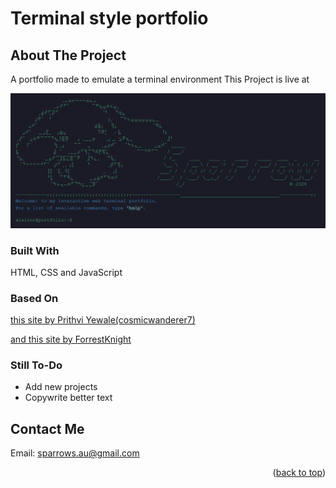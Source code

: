 # Terminal style portfolio

## About The Project

A portfolio made to emulate a terminal environment
This Project is live at

![header image for the site](banner.png)

### Built With

HTML, CSS and JavaScript

### Based On

[this site by Prithvi Yewale(cosmicwanderer7)](https://cosmicwanderer7.github.io/Terminal-Portfolio/theme0.html)

[and this site by ForrestKnight](https://fkcodes.com/)

### Still To-Do

- Add new projects
- Copywrite better text

## Contact Me

Email: [sparrows.au@gmail.com](mailto:sparrows.au@gmail.com)

<p align="right">(<a href="#terminal-style-portfolio">back to top</a>)</p>
